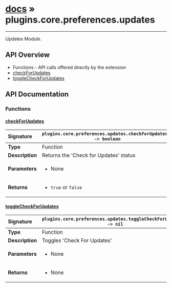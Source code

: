 # [docs](index.md) » plugins.core.preferences.updates
---

Updates Module.

## API Overview
* Functions - API calls offered directly by the extension
 * [checkForUpdates](#checkforupdates)
 * [toggleCheckForUpdates](#togglecheckforupdates)

## API Documentation

### Functions

#### [checkForUpdates](#checkforupdates)
| <span style="float: left;">**Signature**</span> | <span style="float: left;">`plugins.core.preferences.updates.checkForUpdates() -> boolean` </span>                                                          |
| -----------------------------------------------------|---------------------------------------------------------------------------------------------------------|
| **Type**                                             | Function |
| **Description**                                      | Returns the 'Check for Updates' status |
| **Parameters**                                       | <ul><li>None</li></ul> |
| **Returns**                                          | <ul><li><code>true</code> or <code>false</code></li></ul> |

#### [toggleCheckForUpdates](#togglecheckforupdates)
| <span style="float: left;">**Signature**</span> | <span style="float: left;">`plugins.core.preferences.updates.toggleCheckForUpdates() -> nil` </span>                                                          |
| -----------------------------------------------------|---------------------------------------------------------------------------------------------------------|
| **Type**                                             | Function |
| **Description**                                      | Toggles 'Check For Updates' |
| **Parameters**                                       | <ul><li>None</li></ul> |
| **Returns**                                          | <ul><li>None</li></ul> |

